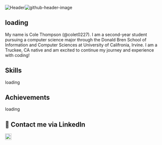 ![Header]()![github-header-image](https://github.com/colet0227/colet0227/assets/10394057/3b0a6eac-574f-4a4c-9e05-af14d6924d2e)
## loading
My name is Cole Thompson (@colet0227). I am a second-year student pursuing a computer science major through the Donald Bren School of Information and Computer Sciences at University of Califronia, Irvine. I am a Truckee, CA native and am excited to continue my journey and experience with coding!

## Skills
loading

## Achievements
loading

## 🤝 Contact me via LinkedIn
<a href="https://www.linkedin.com/in/cole-thompson-991682251/"><img align="left" src="https://raw.githubusercontent.com/yushi1007/yushi1007/main/images/linkedin.svg" alt="Yu Shi | LinkedIn" width="21px"/></a>
